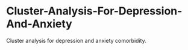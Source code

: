 # Cluster-Analysis-For-Depression-And-Anxiety
Cluster analysis for depression and anxiety comorbidity. 

